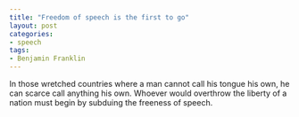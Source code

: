 ```yaml
---
title: "Freedom of speech is the first to go"
layout: post
categories:
- speech
tags:
- Benjamin Franklin
---
```


In those wretched countries where a man cannot call his tongue his own, he can scarce call anything his own. Whoever would overthrow the liberty of a nation must begin by subduing the freeness of speech.